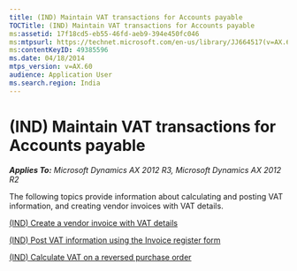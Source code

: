 ```yaml
---
title: (IND) Maintain VAT transactions for Accounts payable
TOCTitle: (IND) Maintain VAT transactions for Accounts payable
ms:assetid: 17f18cd5-eb55-46fd-aeb9-394e450fc046
ms:mtpsurl: https://technet.microsoft.com/en-us/library/JJ664517(v=AX.60)
ms:contentKeyID: 49385596
ms.date: 04/18/2014
mtps_version: v=AX.60
audience: Application User
ms.search.region: India
---
```


# (IND) Maintain VAT transactions for Accounts payable 


_**Applies To:** Microsoft Dynamics AX 2012 R3, Microsoft Dynamics AX 2012 R2_

The following topics provide information about calculating and posting VAT information, and creating vendor invoices with VAT details.

[(IND) Create a vendor invoice with VAT details](ind-create-a-vendor-invoice-with-vat-details.md)

[(IND) Post VAT information using the Invoice register form](ind-post-vat-information-using-the-invoice-register-form.md)

[(IND) Calculate VAT on a reversed purchase order](ind-calculate-vat-on-a-reversed-purchase-order.md)

  


